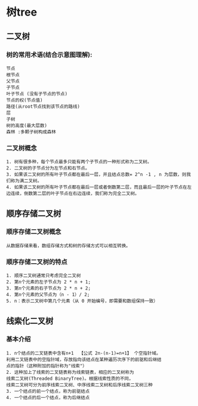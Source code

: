 # 树tree
## 二叉树
### 树的常用术语(结合示意图理解):
    节点
    根节点
    父节点
    子节点
    叶子节点 (没有子节点的节点)
    节点的权(节点值)
    路径(从root节点找到该节点的路线)
    层
    子树
    树的高度(最大层数)
    森林 :多颗子树构成森林
 
### 二叉树概念
    1. 树有很多种，每个节点最多只能有两个子节点的一种形式称为二叉树。
    2. 二叉树的子节点分为左节点和右节点。
    3. 如果该二叉树的所有叶子节点都在最后一层，并且结点总数= 2^n -1 , n 为层数，则我们称为满二叉树。
    4. 如果该二叉树的所有叶子节点都在最后一层或者倒数第二层，而且最后一层的叶子节点在左边连续，倒数第二层的叶子节点在右边连续，我们称为完全二叉树。

## 顺序存储二叉树
### 顺序存储二叉树概念
    从数据存储来看，数组存储方式和树的存储方式可以相互转换。
### 顺序存储二叉树的特点
    1. 顺序二叉树通常只考虑完全二叉树
    2. 第n个元素的左子节点为 2 * n + 1;
    3. 第n个元素的右子节点为 2 * n + 2;
    4. 第n个元素的父节点为（n - 1）/ 2;
    5. n：表示二叉树中第几个元素（从 0 开始编号，即需要和数组保持一致）
## 线索化二叉树
### 基本介绍
    1. n个结点的二叉链表中含有n+1  【公式 2n-(n-1)=n+1】 个空指针域。
    利用二叉链表中的空指针域，存放指向该结点在某种遍历次序下的前驱和后继结
    点的指针（这种附加的指针称为"线索"）
    2. 这种加上了线索的二叉链表称为线索链表，相应的二叉树称为
    线索二叉树(Threaded BinaryTree)。根据线索性质的不同，
    线索二叉树可分为前序线索二叉树、中序线索二叉树和后序线索二叉树三种
    3. 一个结点的前一个结点，称为前驱结点
    4. 一个结点的后一个结点，称为后继结点
